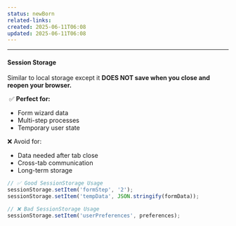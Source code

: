 ```yaml
---
status: newBorn
related-links: 
created: 2025-06-11T06:08
updated: 2025-06-11T06:08
---
```

---

#### Session Storage

Similar to local storage except it **DOES NOT save when you close and reopen your browser.**

 ✅ **Perfect for:**
- Form wizard data
- Multi-step processes
- Temporary user state

❌ Avoid for:
- Data needed after tab close
- Cross-tab communication
- Long-term storage

``` javascript
// ✅ Good SessionStorage Usage
sessionStorage.setItem('formStep', '2');
sessionStorage.setItem('tempData', JSON.stringify(formData));

// ❌ Bad SessionStorage Usage
sessionStorage.setItem('userPreferences', preferences);
```

